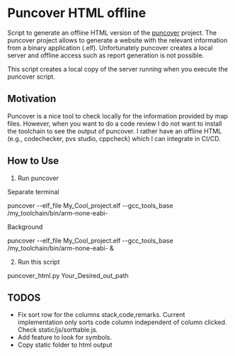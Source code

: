 # Puncover HTML offline

Script to generate an offline HTML version of the [puncover](https://github.com/HBehrens/puncover) project. 
The puncover project allows to generate a website with the relevant information from a binary application (.elf). 
Unfortunately puncover creates a local server and offline access such as report generation is not possible. 

This script creates a local copy of the server running when you execute the puncover script.

## Motivation

Puncover is a nice tool to check locally for the information provided by map files. However, when you want to do a code review I do not want
to install the toolchain to see the output of puncover. I rather have an offline  HTML (e.g., codechecker, pvs studio, cppcheck) which I can
integrate in CI/CD.

## How to Use

1. Run puncover

Separate terminal

puncover --elf_file My_Cool_project.elf --gcc_tools_base /my_toolchain/bin/arm-none-eabi-

Background 

puncover --elf_file My_Cool_project.elf --gcc_tools_base /my_toolchain/bin/arm-none-eabi- &

2. Run this script

puncover_html.py Your_Desired_out_path

## TODOS

- Fix sort row for the columns stack,code,remarks. Current implementation only sorts code column independent of column clicked. Check static/js/sorttable.js. 
- Add feature to look for symbols.
- Copy static folder to html output


